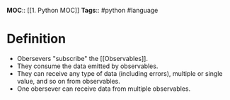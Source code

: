 **MOC**:: [[1. Python MOC]]
**Tags**:: #python #language

# Definition
- Obersevers "subscribe" the [[Observables]].
- They consume the data emitted by observables.
- They can receive any type of data (including errors), multiple or single value, and so on from observables.
- One obersever can receive data from multiple observables.